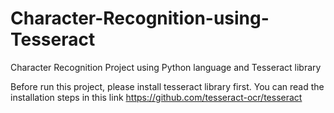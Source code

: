# Character-Recognition-using-Tesseract
Character Recognition Project using Python language and Tesseract library

Before run this project, please install tesseract library first.
You can read the installation steps in this link https://github.com/tesseract-ocr/tesseract
